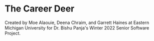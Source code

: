 # The Career Deer
Created by Moe Alaouie, Deena Chraim, and Garrett Haines at Eastern Michigan University for Dr. Bishu Panja's Winter 2022 Senior Software Project.
